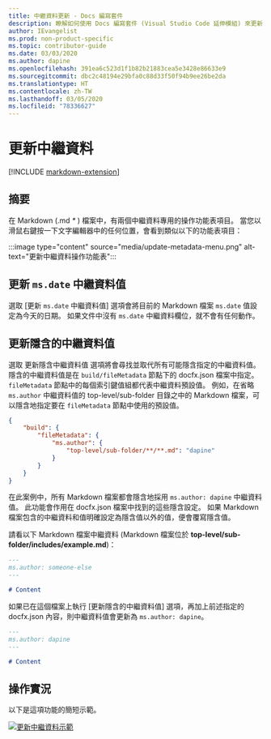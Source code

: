```yaml
---
title: 中繼資料更新 - Docs 編寫套件
description: 瞭解如何使用 Docs 編寫套件 (Visual Studio Code 延伸模組) 來更新中繼資料。
author: IEvangelist
ms.prod: non-product-specific
ms.topic: contributor-guide
ms.date: 03/03/2020
ms.author: dapine
ms.openlocfilehash: 391ea6c523d1f1b82b21883cea5e3428e86633e9
ms.sourcegitcommit: dbc2c48194e29bfa0c88d33f50f94b9ee26be2da
ms.translationtype: HT
ms.contentlocale: zh-TW
ms.lasthandoff: 03/05/2020
ms.locfileid: "78336627"
---
```

# <a name="update-metadata"></a>更新中繼資料

[!INCLUDE [markdown-extension](includes/markdown-extension.md)]

## <a name="summary"></a>摘要

在 Markdown (.md *\** ) 檔案中，有兩個中繼資料專用的操作功能表項目。 當您以滑鼠右鍵按一下文字編輯器中的任何位置，會看到類似以下的功能表項目：

:::image type="content" source="media/update-metadata-menu.png" alt-text="更新中繼資料操作功能表":::

## <a name="update-msdate-metadata-value"></a>更新 `ms.date` 中繼資料值

選取 [更新 `ms.date` 中繼資料值]  選項會將目前的 Markdown 檔案 `ms.date` 值設定為今天的日期。 如果文件中沒有 `ms.date` 中繼資料欄位，就不會有任何動作。

## <a name="update-implicit-metadata-values"></a>更新隱含的中繼資料值

選取 更新隱含中繼資料值  選項將會尋找並取代所有可能隱含指定的中繼資料值。 隱含的中繼資料值是在 `build/fileMetadata` 節點下的 docfx.json  檔案中指定。 `fileMetadata` 節點中的每個索引鍵值組都代表中繼資料預設值。 例如，在省略 `ms.author` 中繼資料值的 top-level/sub-folder  目錄之中的 Markdown 檔案，可以隱含地指定要在 `fileMetadata` 節點中使用的預設值。

```json
{
    "build": {
        "fileMetadata": {
            "ms.author": {
                "top-level/sub-folder/**/**.md": "dapine"
            }
        }
    }
}
```

在此案例中，所有 Markdown 檔案都會隱含地採用 `ms.author: dapine` 中繼資料值。 此功能會作用在 docfx.json  檔案中找到的這些隱含設定。 如果 Markdown 檔案包含的中繼資料和值明確設定為隱含值以外的值，便會覆寫隱含值。

請看以下 Markdown 檔案中繼資料 (Markdown 檔案位於 **top-level/sub-folder/includes/example.md**)：

```markdown
---
ms.author: someone-else
---

# Content
```

如果已在這個檔案上執行 [更新隱含的中繼資料值]  選項，再加上前述指定的 docfx.json  內容，則中繼資料值會更新為 `ms.author: dapine`。

```markdown
---
ms.author: dapine
---

# Content
```

## <a name="in-action"></a>操作實況

以下是這項功能的簡短示範。

[![更新中繼資料示範](media/update-metadata.gif)](media/update-metadata.gif#lightbox)
